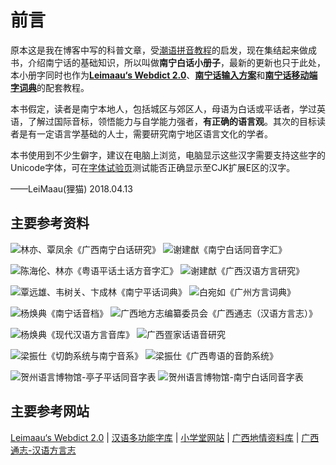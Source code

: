 # 前言

原本这是我在博客中写的科普文章，受[潮语拼音教程](https://kahaani.github.io/gatian/index.html)的启发，现在集结起来做成书，介绍南宁话的基础知识，所以叫做**南宁白话小册子**，最新的更新也只于此处，本小册字同时也作为[**Leimaau‘s Webdict 2.0**](https://leimaau.gitee.io/leimaau-webdict2/)、[**南宁话输入方案**](https://github.com/leimaau/naamning_jyutping)和[**南宁话移动端字词典**](https://github.com/leimaau/naamning-dictionary)的配套教程。

本书假定，读者是南宁本地人，包括城区与郊区人，母语为白话或平话者，学过英语，了解过国际音标，领悟能力与自学能力强者，**有正确的语言观**。其次的目标读者是有一定语言学基础的人士，需要研究南宁地区语言文化的学者。

本书使用到不少生僻字，建议在电脑上浏览，电脑显示这些汉字需要支持这些字的Unicode字体，可在[字体试验页](https://ctext.org/font-test-page/zhs)测试能否正确显示至CJK扩展E区的汉字。

——LeiMaau(狸猫) 2018.04.13

## 主要参考资料

![林亦、覃凤余《广西南宁白话研究》](http://wx4.sinaimg.cn/mw690/69144085gy1fxelmxn06zj209t0dw3yz.jpg) ![谢建猷《南宁白话同音字汇》](http://wx4.sinaimg.cn/mw690/69144085gy1fxelmxysbij209z0dcjrn.jpg)

![陈海伦、林亦《粤语平话土话方音字汇》](http://wx2.sinaimg.cn/mw690/69144085gy1fxelmykszpj20a50dwjrw.jpg) ![谢建猷《广西汉语方言研究》](http://wx4.sinaimg.cn/mw690/69144085gy1fxelmy8fqgj20ac0dwjs5.jpg)

![覃远雄、韦树关、卞成林《南宁平话词典》](http://wx4.sinaimg.cn/mw690/69144085gy1fxelmyzmelj20940dcaak.jpg) ![白宛如《广州方言词典》](http://wx1.sinaimg.cn/mw690/69144085gy1fxelmzcb32j20920dc74r.jpg)

![杨焕典《南宁话音档》](http://wx3.sinaimg.cn/mw690/69144085gy1fxelvzvf9qj20a90be0sz.jpg) ![广西地方志编纂委员会《广西通志（汉语方言志）》](http://wx3.sinaimg.cn/mw690/69144085gy1fxelmzqk5qj209k0be74f.jpg)

![杨焕典《现代汉语方言音库》](http://wx2.sinaimg.cn/mw690/69144085ly1g3urlee5qvj208f0c63ym.jpg) ![广西疍家话语音研究](http://wx4.sinaimg.cn/mw690/69144085ly1g3urlhivpdj208x0c63z3.jpg)

![梁振仕《切韵系统与南宁音系》](http://wx1.sinaimg.cn/mw690/69144085ly1g3urlgymhvj20ai0c2afq.jpg) ![梁振仕《广西粤语的音韵系统》](http://wx2.sinaimg.cn/mw690/69144085ly1g3urlfvyg7j209q0c2jw4.jpg)

![贺州语言博物馆-亭子平话同音字表](http://wx3.sinaimg.cn/mw690/69144085ly1g3urlfhp3xj20u0140n08.jpg) ![贺州语言博物馆-南宁白话同音字表](http://wx3.sinaimg.cn/mw690/69144085ly1g3urlezasvj20u01400v0.jpg)

## 主要参考网站

[Leimaau‘s Webdict 2.0](https://leimaau.gitee.io/leimaau-webdict2/) | [汉语多功能字库](http://humanum.arts.cuhk.edu.hk/Lexis/lexi-mf/) | [小学堂网站](http://xiaoxue.iis.sinica.edu.tw/) | [广西地情资料库](http://www.gxdfz.org.cn/gdtz/#floor_gxtz) | [广西通志-汉语方言志](http://lib.gxdqw.com/file-a88-1.html)

